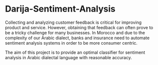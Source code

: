 # Darija-Sentiment-Analysis
Collecting and analyzing customer feedback is critical for improving product and service. However, obtaining that feedback can often prove to be a tricky challenge for many businesses. In Morocco and due to the complexity of our Arabic dialect, banks and insurance need to automate sentiment analysis systems in order to be more consumer centric.

The aim of this project is to provide an optimal classifier for sentiment analysis in Arabic dialectal language with reasonable accuracy.
